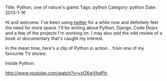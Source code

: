 Title: Python, one of nature's giants
Tags: python
Category: python
Date: 2013-1-16

Hi and welcome. I've been using [twitter](http://twitter.com/tomviner) for a while now and definitely
feel the need for more space. I'll be writing about Python, Django,
Code Dojos and a few of the projects I'm working on. I may also add
the odd review of a book or documentary that's caught my interest.

In the mean time, here's a clip of Python in action... from one of my
favourite TV shows:

Inside Python:

http://www.youtube.com/watch?v=vzOXwVhqPIc
